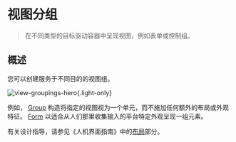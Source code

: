 # 视图分组

> 在不同类型的目标驱动容器中呈现视图，例如表单或控制组。

## 概述

您可以创建服务于不同目的的视图组。

![view-groupings-hero](https://docs-assets.developer.apple.com/published/53961e3c03e161d637bf0a08c342c9a4/view-groupings-hero@2x.png){.light-only}

例如， [Group]() 构造将指定的视图视为一个单元，而不施加任何额外的布局或外观特征。 [Form]() 以适合从人们那里收集输入的平台特定外观呈现一组元素。

有关设计指导，请参见《人机界面指南》中的[布局](https://developer.apple.com/design/Human-Interface-Guidelines/layout)部分。
